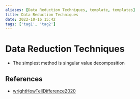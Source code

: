 ```yaml
---
aliases: [Data Reduction Techniques, template, templates]
title: Data Reduction Techniques
date: 2022-10-16 15:42
tags: ['tag1', 'tag2']
---
```


# Data Reduction Techniques

- The simplest method is singular value decomposition

## References
- [wrightHowTellDifference2020](zotero/wrightHowTellDifference2020.md)
